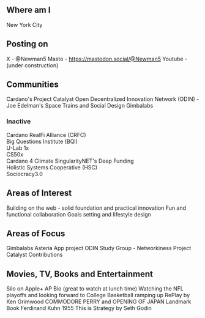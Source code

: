 ## Where am I
New York City

## Posting on
X - @Newman5
Masto - https://mastodon.social/@Newman5
Youtube - (under construction)

## Communities
Cardano's Project Catalyst
Open Decentralized Innovation Network (ODIN) - Joe Edelman's Space Trains and Social Design
Gimbalabs

### Inactive
Cardano RealFi Alliance (CRFC)  
Big Questions Institute (BQI)  
U-Lab 1x  
CS50x  
Cardano 4 Climate
SingularityNET's Deep Funding  
Holistic Systems Cooperative (HSC)  
Sociocracy3.0

## Areas of Interest
Building on the web - solid foundation and practical innovation
Fun and functional collaboration
Goals setting and lifestyle design

## Areas of Focus
Gimbalabs Asteria App project
ODIN Study Group - Networkiness
Project Catalyst Contributions

## Movies, TV, Books and Entertainment
Silo on Apple+
AP Bio (great to watch at lunch time)
Watching the NFL playoffs and looking forward to College Basketball ramping up
RePlay by Ken Grimwood
COMMODORE PERRY and OPENING OF JAPAN Landmark Book  Ferdinand Kuhn 1955
This is Strategy by Seth Godin